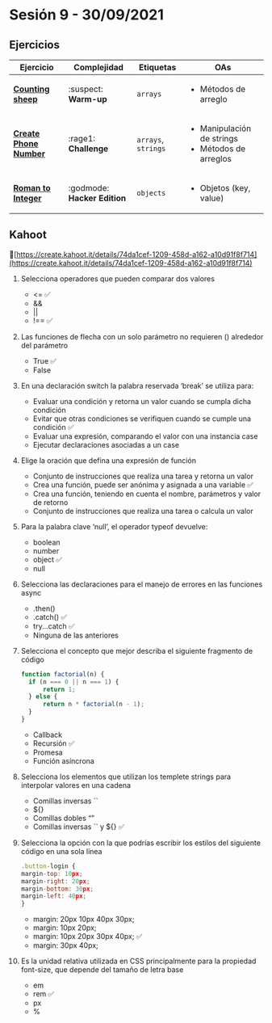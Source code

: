 # Sesión 9 - 30/09/2021

## Ejercicios

| Ejercicio                                                        | Complejidad                    | Etiquetas                    | OAs                                                                               |
| ---------------------------------------------------------------- | ------------------------------ | ---------------------------- | --------------------------------------------------------------------------------- |
| [**Counting sheep**](exercises/counting-sheep/README.md) | :suspect: **Warm-up** | `arrays` | <ul><li> Métodos de arreglo </li></ul>  |
| [**Create Phone Number**](exercises/create-phone-number/README.md) | :rage1: **Challenge** | `arrays`, `strings` | <ul><li>Manipulación de strings</li><li>Métodos de arreglos</li></ul>  |
| [**Roman to Integer**](exercises/roman-to-integer/README.md) | :godmode: **Hacker Edition** | `objects` | <ul><li>Objetos (key, value)</li></ul>  |

## Kahoot

🔗[https://create.kahoot.it/details/74da1cef-1209-458d-a162-a10d91f8f714](https://create.kahoot.it/details/74da1cef-1209-458d-a162-a10d91f8f714)

1. Selecciona operadores que pueden comparar dos valores

    - <= ✅
    - &&
    - ||
    - !== ✅

2. Las funciones de flecha con un solo parámetro no requieren () alrededor del parámetro

    - True ✅
    - False

3. En una declaración switch la palabra reservada ‘break’ se utiliza para:

    - Evaluar una condición y retorna un valor cuando se cumpla dicha condición
    - Evitar que otras condiciones se verifiquen cuando se cumple una condición ✅
    - Evaluar una expresión, comparando el valor con una instancia case
    - Ejecutar declaraciones asociadas a un case

4. Elige la oración que defina una expresión de función

    - Conjunto de instrucciones que realiza una tarea y retorna un valor
    - Crea una función, puede ser anónima y asignada a una variable ✅
    - Crea una función, teniendo en cuenta el nombre, parámetros y valor de retorno
    - Conjunto de instrucciones que realiza una tarea o calcula un valor

5. Para la palabra clave ‘null’, el operador typeof devuelve:

    - boolean
    - number
    - object ✅
    - null

6. Selecciona las declaraciones para el manejo de errores en las funciones async

    - .then()
    - .catch() ✅
    - try...catch ✅
    - Ninguna de las anteriores

7. Selecciona el concepto que mejor describa el siguiente fragmento de código

    ```js
    function factorial(n) {
      if (n === 0 || n === 1) {
          return 1;
      } else {
          return n * factorial(n - 1);
      }
    }
    ```

    - Callback
    - Recursión ✅
    - Promesa
    - Función asíncrona

8. Selecciona los elementos que utilizan los templete strings para interpolar valores en una cadena

    - Comillas inversas ``
    - ${}
    - Comillas dobles “”
    - Comillas inversas `` y ${} ✅

9. Selecciona la opción con la que podrías escribir los estilos del siguiente código en una sola línea

    ```js
    .button-login {
    margin-top: 10px;
    margin-right: 20px;
    margin-bottom: 30px;
    margin-left: 40px;
    }
    ```

    - margin: 20px 10px 40px 30px;
    - margin: 10px 20px;
    - margin: 10px 20px 30px 40px; ✅
    - margin: 30px 40px;

10. Es la unidad relativa utilizada en CSS principalmente para la propiedad font-size, que depende del tamaño de letra base
    - em
    - rem ✅
    - px
    - %
